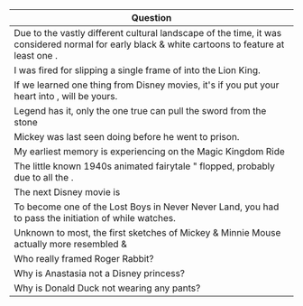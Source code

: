 Question |
--- |
Due to the vastly different cultural landscape of the time, it was considered normal for early black & white cartoons to feature at least one <BLANK>. |
I was fired for slipping a single frame of <BLANK> into the Lion King. |
If we learned one thing from Disney movies, it's if you put your heart into <BLANK>, <BLANK> will be yours. |
Legend has it, only the one true <BLANK> can pull the sword from the stone |
Mickey was last seen doing <BLANK> before he went to prison. |
My earliest memory is experiencing <BLANK> on the Magic Kingdom Ride |
The little known 1940s animated fairytale "<BLANK> flopped, probably due to all the <BLANK>. |
The next Disney movie is <BLANK> |
To become one of the Lost Boys in Never Never Land, you had to pass the initiation of <BLANK> while <BLANK> watches. |
Unknown to most, the first sketches of Mickey & Minnie Mouse actually more resembled <BLANK> & <BLANK> |
Who really framed Roger Rabbit? |
Why is Anastasia not a Disney princess? |
Why is Donald Duck not wearing any pants? |
